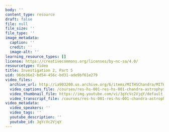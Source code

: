 ```yaml
---
body: ''
content_type: resource
draft: false
file: null
file_size: ''
file_type: ''
image_metadata:
  caption: ''
  credit: ''
  image-alt: ''
learning_resource_types: []
license: https://creativecommons.org/licenses/by-nc-sa/4.0/
resourcetype: Video
title: Investigation 2, Part 5
uid: 96de36e2-bd54-456c-bd31-ade9bf61e279
video_files:
  archive_url: http://ia903200.us.archive.org/6/items/MITHSChandra/MITHS_chandra_2_05_300k.mp4
  video_captions_file: /courses/res-hs-001-res-hs-001-chandra-astrophysics-institute/3gYcVc2VjqY_captions.webvtt
  video_thumbnail_file: https://img.youtube.com/vi/3gYcVc2VjqY/default.jpg
  video_transcript_file: /courses/res-hs-001-res-hs-001-chandra-astrophysics-institute/3gYcVc2VjqY_transcript.pdf
video_metadata:
  video_speakers: ''
  video_tags: ''
  youtube_description: ''
  youtube_id: 3gYcVc2VjqY
---
```

